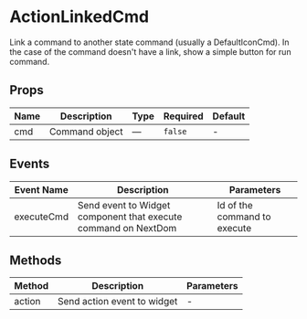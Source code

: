 # ActionLinkedCmd

Link a command to another state command (usually a DefaultIconCmd). In the case of the command doesn't have a link, show a simple button for run command.

## Props

<!-- @vuese:ActionLinkedCmd:props:start -->
|Name|Description|Type|Required|Default|
|---|---|---|---|---|
|cmd|Command object|—|`false`|-|

<!-- @vuese:ActionLinkedCmd:props:end -->


## Events

<!-- @vuese:ActionLinkedCmd:events:start -->
|Event Name|Description|Parameters|
|---|---|---|
|executeCmd|Send event to Widget component that execute command on NextDom|Id of the command to execute|

<!-- @vuese:ActionLinkedCmd:events:end -->


## Methods

<!-- @vuese:ActionLinkedCmd:methods:start -->
|Method|Description|Parameters|
|---|---|---|
|action|Send action event to widget|-|

<!-- @vuese:ActionLinkedCmd:methods:end -->


